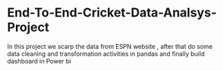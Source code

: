 # End-To-End-Cricket-Data-Analsys-Project
In this project we scarp the data from ESPN website , after that do some data cleaning and transformation activities in pandas and finally build dashboard in Power bi 
